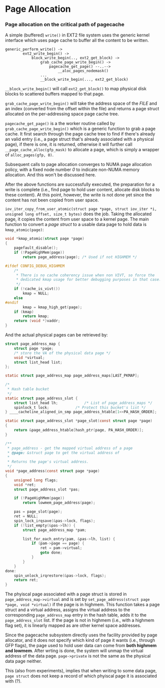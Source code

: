 # Page Allocation



### Page allocation on the critical path of pagecache 

A simple (buffered) ``write()`` in EXT2 file system uses the generic kernel interface which uses page cache to buffer all the content to be written.

```
generic_perform_write() -> 
		ext2_write_begin() ->
			block_write_begin(.., ext2_get_block) ->
				grab_cache_page_write_begin() ->
					pagecache_get_page() --..-->
						__aloc_pages_nodemask() 
				...
				__block_write_begin(..., ext2_get_block)		
```

``__block_write_begin()`` will call ``ext2_get_block()`` to map physical disk blocks to scattered buffers mapped to that page.

``grab_cache_page_write_begin()`` will take the address space of the *FILE* and an index (converted from the offset within the file) and returns a page struct allocated on the per-addressing space page cache tree.

``pagecache_get_page()`` is a the worker routine called by ``grab_cache_page_write_begin()`` which is a generic function to grab a page cache. 
It first search through the page cache tree to find if there's already an valid entry (i.e., a page struct that's already associated with a physical page), if there is one, it is returned, otherwise  it will further call ``__page_cache_alloc(gfp_mask)`` to allocate a page, which is simply a wrapper of ``alloc_pages(gfp, 0)``.

Subsequent calls to page allocation converges to NUMA page allocation policy, with a fixed node number *0* to indicate non-NUMA memory allocation. 
And this won't be discussed here. 

After the above functions are successfully executed, the preparation for a write is complete (i.e., find page to hold user content, allocate disk blocks to these content).
At this point, however, the write is not done yet since the content has not been copied from user space.

``iov_iter_copy_from_user_atomic(struct page *page, struct iov_iter *i, unsigned long offset, size_t bytes)`` does the job.
Taking the allocated page, it copies the content from user space to a kernel page.
The main function to convert a *page struct* to a usable data page to hold data is ``kmap_atomic(page)``:

```c
void *kmap_atomic(struct page *page)
{
	pagefault_disable();
	if (!PageHighMem(page))
		return page_address(page); /* Used if not HIGHMEM */

#ifdef CONFIG_DEBUG_HIGHMEM
	/*
	 * There is no cache coherency issue when non VIVT, so force the
	 * dedicated kmap usage for better debugging purposes in that case.
	 */
	if (!cache_is_vivt())
		kmap = NULL;
	else
#endif
		kmap = kmap_high_get(page);
	if (kmap)
		return kmap;
	return (void *)vaddr;
}
```

And the actual physical pages can be retrieved by:

```c
struct page_address_map {
	struct page *page;
	/* store the VA of the physical data page */
	void *virtual; 
	struct list_head list;
};

static struct page_address_map page_address_maps[LAST_PKMAP];

/*
 * Hash table bucket
 */
static struct page_address_slot {
	struct list_head lh;			/* List of page_address_maps */
	spinlock_t lock;			/* Protect this bucket's list */
} ____cacheline_aligned_in_smp page_address_htable[1<<PA_HASH_ORDER];

static struct page_address_slot *page_slot(const struct page *page)
{
	return &page_address_htable[hash_ptr(page, PA_HASH_ORDER)];
}

/**
 * page_address - get the mapped virtual address of a page
 * @page: &struct page to get the virtual address of
 *
 * Returns the page's virtual address.
 */
void *page_address(const struct page *page)
{
	unsigned long flags;
	void *ret;
	struct page_address_slot *pas;

	if (!PageHighMem(page))
		return lowmem_page_address(page);

	pas = page_slot(page);
	ret = NULL;
	spin_lock_irqsave(&pas->lock, flags);
	if (!list_empty(&pas->lh)) {
		struct page_address_map *pam;

		list_for_each_entry(pam, &pas->lh, list) {
			if (pam->page == page) {
				ret = pam->virtual;
				goto done;
			}
		}
	}
done:
	spin_unlock_irqrestore(&pas->lock, flags);
	return ret;
}

```

The phyiscal page associated with a page struct is stored in ``page_address_map->virtual`` and is set by ``set_page_address(struct page *page, void *virtual)`` if the page is in highmem.
This function takes a page struct and a virtual address, assigns the virtual address to the corresponding ``page_address_map`` entry in the hash table, adds it to the ``page_address_slot`` list.
If the page is not in highmem (i.e., with a highmem flag set), it is linearly mapped as are other kernel space addresses.

Since the pagecache subsystem directly uses the facility provided by page allocator, and it does not specify which kind of page it wants (i.e., through GFP flags), the page used to hold user data can come from **both highmem and lowmem**.
After wrting is done, the system will unmap the virtual address of the data page.
``page->private`` is not the same as the physical data page neither. 

This (also from experiments), implies that when writing to some data page, ``page struct`` does not keep a record of which phyiscal page it is associated with (?).














